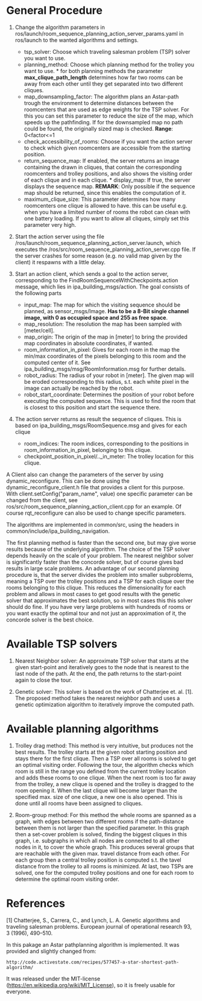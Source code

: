 # General Procedure

1. Change the algorithm parameters in ros/launch/room_sequence_planning_action_server_params.yaml in ros/launch to the wanted algorithms and settings.
	* tsp_solver: Choose which traveling salesman problem (TSP) solver you want to use. 
	* planning_method: Choose which planning method for the trolley you want to use. 
		  * for both planning methods the parameter **max_clique_path_length** determines how far two rooms can be away from each other until they get separated into two different cliques.
	* map_downsampling_factor: The algorithm plans an Astar-path trough the environment to determine distances between the roomcenters that are used as edge weights for the TSP solver. For this you can set this parameter to reduce the size of the map, which speeds up the pathfinding. If for the downsampled map no path could be found, the originally sized map is checked. **Range**: 0<factor<=1
	* check_accessibility_of_rooms: Choose if you want the action server to check which given roomcenters are accessible from the starting position. 
	* return_sequence_map: If enabled, the server returns an image containing the drawn in cliques, that contain the corresponding roomcenters and trolley positions, and also shows the visiting order of each clique and in each clique.
	       * display_map: If true, the server displays the sequence map. **REMARK**: Only possible if the sequence map should be returned, since this enables the computation of it.
	* maximum_clique_size: This parameter determines how many roomcenters one clique is allowed to have. this can be useful e.g. when you have a limited number of rooms the robot can clean with one battery loading. If you want to allow all cliques, simply set this parameter very high.
	
2. Start the action server using the file /ros/launch/room_sequence_planning_action_server.launch, which executes the /ros/src/room_sequence_planning_action_server.cpp file. If the server crashes for some reason (e.g. no valid map given by the client) it respawns with a little delay.

3. Start an action client, which sends a goal to the action server, corresponding to the FindRoomSequenceWithCheckpoints.action message, which lies in ipa_building_msgs/action. The goal consists of the following parts

    * input_map: The map for which the visiting sequence should be planned, as sensor_msgs/Image. **Has to be a 8-Bit single channel image, with 0 as occupied space and 255 as free space**.
    * map_resolution: The resolution the map has been sampled with [meter/cell].
    * map_origin: The origin of the map in [meter] to bring the provided map coordinates in absolute coordinates, if wanted.
    * room_information_in_pixel: Gives for each room in the map the min/max coordinates of the pixels belonging to this room and the computed center of it. See ipa_building_msgs/msg/RoomInformation.msg for further details.
    * robot_radius: The radius of your robot in [meter]. The given map will be eroded corresponding to this radius, s.t. each white pixel in the image can actually be reached by the robot.
    * robot_start_coordinate: Determines the position of your robot before executing the computed sequence. This is used to find the room that is closest to this position and start the sequence there. 
    
4. The action server returns as result the sequence of cliques. This is based on ipa_building_msgs/RoomSequence.msg and gives for each clique
    * room_indices: The room indices, corresponding to the positions in room_information_in_pixel, belonging to this clique.
    * checkpoint_position_in_pixel/.._in_meter: The trolley location for this clique.
    
A Client also can change the parameters of the server by using dynamic_reconfigure. This can be done using the dynamic_reconfigure_client.h file that provides a client for this purpose. With client.setConfig("param_name", value) one specific parameter can be changed from the client, see ros/src/room_sequence_planning_action_client.cpp for an example. Of course rqt_reconfigure can also be used to change specific parameters.

The algorithms are implemented in common/src, using the headers in common/include/ipa_building_navigation.

The first planning method is faster than the second one, but may give worse results because of the underlying algorithm. The choice of the TSP solver depends heavily on the scale of your problem. The nearest neighbor solver is significantly faster than the concorde solver, but of course gives bad results in large scale problems. An advantage of our second planning procedure is, that the server divides the problem into smaller subproblems, meaning a TSP over the trolley positions and a TSP for each clique over the rooms belonging to this clique. This reduces the dimensionality for each problem and allows in most cases to get good results with the genetic solver that approximates the best solution, so in most cases this this solver should do fine. If you have very large problems with hundreds of rooms or you want exactly the optimal tour and not just an approximation of it, the concorde solver is the best choice.

# Available TSP solvers

1. Nearest Neighbor solver: An approximate TSP solver that starts at the given start-point and iteratively goes to the node that is nearest to the last node of the path. At the end, the path returns to the start-point again to close the tour. 

2. Genetic solver: This solver is based on the work of Chatterjee et. al. [1]. The proposed method takes the nearest neighbor path and uses a genetic optimization algorithm to iteratively improve the computed path. 

# Available planning algorithms

1. Trolley drag method: This method is very intuitive, but produces not the best results. The trolley starts at the given robot starting position and stays there for the first clique. Then a TSP over all rooms is solved to get an optimal visiting order. Following the tour, the algorithm checks which room is still in the range you defined from the current trolley location and adds these rooms to one clique. When the next room is too far away from the trolley, a new clique is opened and the trolley is dragged to the room opening it. When the last clique will become larger than the specified max. size of one clique, a new one is also opened. This is done until all rooms have been assigned to cliques.

2. Room-group method: For this method the whole rooms are spanned as a graph, with edges between two different rooms if the path-distance between them is not larger than the specified parameter. In this graph then a set-cover problem is solved, finding the biggest cliques in this graph, i.e. subgraphs in which all nodes are connected to all other nodes in it, to cover the whole graph. This produces several groups that are reachable with the given max. travel distance from each other. For each group then a central trolley position is computed s.t. the tavel distance from the trolley to all rooms is minimized. At last, two TSPs are solved, one for the computed trolley positions and one for each room to determine the optimal room visiting order.  
    
# References

[1] Chatterjee, S., Carrera, C., and Lynch, L. A. Genetic algorithms and
traveling salesman problems. European journal of operational research 93, 3 (1996),
490–510.

In this pakage an Astar pathplanning algorithm is implemented. It was provided and slightly changed from:

	http://code.activestate.com/recipes/577457-a-star-shortest-path-algorithm/
It was released under the MIT-license (https://en.wikipedia.org/wiki/MIT_License), so it is freely usable for everyone.
